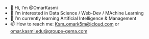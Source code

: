 - 👋 Hi, I’m @OmarKasmi
- 👀 I’m interested in Data Science / Web-Dev / MAchine Learning
- 🌱 I’m currently learning Artificial Intelligence & Management
- 📫 How to reach me: Ksm_omark5m@icloud.com or omar.kasmi.edu@groupe-gema.com

<!---
OmarKasmi/OmarKasmi is a ✨ special ✨ repository because its `README.md` (this file) appears on your GitHub profile.
You can click the Preview link to take a look at your changes.
--->
